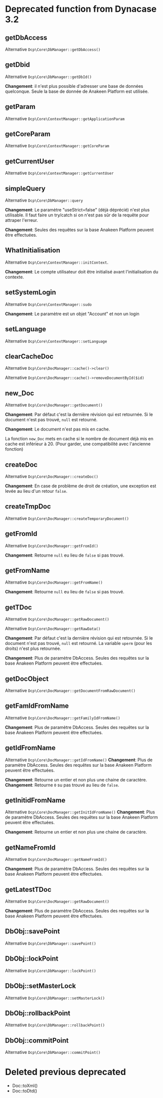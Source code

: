 # Deprecated function from Dynacase 3.2

## getDbAccess

Alternative `Dcp\Core\DbManager::getDbAccess()`

## getDbid

Alternative `Dcp\Core\DbManager::getDbId()`

**Changement**: il n'est plus possible d'adresser une base de données quelconque. Seule la base de donnée de Anakeen Platform est utilisée.


## getParam

Alternative `Dcp\Core\ContextManager::getApplicationParam`

## getCoreParam

Alternative `Dcp\Core\ContextManager::getCoreParam`
## getCurrentUser
Alternative `Dcp\Core\ContextManager::getCurrentUser`


## simpleQuery

Alternative `Dcp\Core\DbManager::query`

**Changement**: Le paramètre "useStrict=false" (déjà déprécié) n'est plus utilisable. Il faut faire un try/catch si on n'est pas sûr de la requête pour attraper l'erreur. 

**Changement**: Seules des requêtes sur la base Anakeen Platform peuvent être effectuées.

## WhatInitialisation

Alternative `Dcp\Core\ContextManager::initContext`.

**Changement**: Le compte utilisateur doit être initialisé avant l'initialisation du contexte.

## setSystemLogin

Alternative `Dcp\Core\ContextManager::sudo`

**Changement**: Le paramètre est un objet "Account" et non un login

## setLanguage

Alternative `Dcp\Core\ContextManager::setLanguage`

## clearCacheDoc

Alternative `Dcp\Core\DocManager::cache()->clear()`

Alternative `Dcp\Core\DocManager::cache()->removeDocumentById($id)`


## new_Doc

Alternative `Dcp\Core\DocManager::getDocument()`

**Changement**: Par défaut c'est la dernière révision qui est retournée. Si le document n'est pas trouvé, `null` est retourné.
 
**Changement**:  Le document n'est pas mis en cache.

La fonction `new_Doc` mets en cache si le nombre de document déjà mis en cache est inférieur à 20. (Pour garder, une compatibilité avec l'ancienne fonction)

## createDoc


Alternative `Dcp\Core\DocManager::createDoc()`


**Changement**: En case de problème de droit de création, une exception est levée au lieu d'un retour `false`.

## createTmpDoc

Alternative `Dcp\Core\DocManager::createTemporaryDocument()`

## getFromId

Alternative `Dcp\Core\DocManager::getFromId()`

**Changement**: Retourne `null` eu lieu de `false` si pas trouvé.

## getFromName
Alternative `Dcp\Core\DocManager::getFromName()`

**Changement**: Retourne `null` eu lieu de `false` si pas trouvé.
## getTDoc


Alternative `Dcp\Core\DocManager::getRawDocument()`


Alternative `Dcp\Core\DocManager::getRawData()`


**Changement**: Par défaut c'est la dernière révision qui est retournée. Si le document n'est pas trouvé, `null` est retourné.
La variable `uperm` (pour les droits) n'est plus retournée.


**Changement**: Plus de paramètre DbAccess. Seules des requêtes sur la base Anakeen Platform peuvent être effectuées.

## getDocObject


Alternative `Dcp\Core\DocManager::getDocumentFromRawDocument()`


## getFamIdFromName
Alternative `Dcp\Core\DocManager::getFamilyIdFromName()`

**Changement**: Plus de paramètre DbAccess. Seules des requêtes sur la base Anakeen Platform peuvent être effectuées.

## getIdFromName
Alternative `Dcp\Core\DocManager::getIdFromName()`
**Changement**: Plus de paramètre DbAccess. Seules des requêtes sur la base Anakeen Platform peuvent être effectuées.

**Changement**: Retourne un entier et non plus une chaine de caractère.
**Changement**: Retourne `0` su pas trouvé au lieu de `false`.

## getInitidFromName
Alternative `Dcp\Core\DocManager::getInitIdFromName()`
**Changement**: Plus de paramètre DbAccess. Seules des requêtes sur la base Anakeen Platform peuvent être effectuées.

**Changement**: Retourne un entier et non plus une chaine de caractère.

## getNameFromId
Alternative `Dcp\Core\DocManager::getNameFromId()`

**Changement**: Plus de paramètre DbAccess. Seules des requêtes sur la base Anakeen Platform peuvent être effectuées.

## getLatestTDoc

Alternative `Dcp\Core\DocManager::getRawDocument()`

**Changement**: Plus de paramètre DbAccess. Seules des requêtes sur la base Anakeen Platform peuvent être effectuées.

## DbObj::savePoint

Alternative `Dcp\Core\DbManager::savePoint()`

## DbObj::lockPoint

Alternative `Dcp\Core\DbManager::lockPoint()`

## DbObj::setMasterLock

Alternative `Dcp\Core\DbManager::setMasterLock()`

## DbObj::rollbackPoint

Alternative `Dcp\Core\DbManager::rollbackPoint()`

## DbObj::commitPoint

Alternative `Dcp\Core\DbManager::commitPoint()`


# Deleted previous deprecated

* Doc::toXml()
* Doc::toDtd()